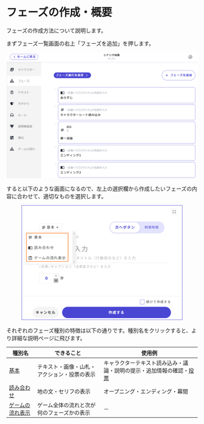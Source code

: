 # フェーズの作成・概要

フェーズの作成方法について説明します。

まずフェーズ一覧画面の右上「フェーズを追加」を押します。

![](../../images/phase1.png)



すると以下のような画面になるので、左上の選択欄から作成したいフェーズの内容に合わせて、適切なものを選択します。

<figure><img src="../../.gitbook/assets/image (157).png" alt=""><figcaption></figcaption></figure>



それぞれのフェーズ種別の特徴は以下の通りです。種別名をクリックすると、より詳細な説明ページに飛びます。

| 種別名                     | できること                  | 使用例                                             |
| ----------------------- | ---------------------- | ----------------------------------------------- |
| [基本](discussion.md)     | テキスト・画像・山札・アクション・投票の表示 | キャラクターテキスト読み込み・議論・説明の提示・追加情報の確認・[投票](select.md) |
| [読み合わせ](script.md)      | 地の文・セリフの表示             | オープニング・エンディング・幕間                                |
| [ゲームの流れ表示](timeline.md) | ゲーム全体の流れと次が何のフェーズかの表示  | －                                               |

